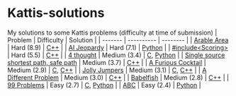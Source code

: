 # Kattis-solutions

My solutions to some Kattis problems (difficulty at time of submission)
| Problem | Difficulty |  Solution |
| ------- | ---------- | -------- |
| [Arable Area](https://open.kattis.com/problems/arable) | Hard (8.9) | [C++](https://github.com/filipwid/kattis-solutions/blob/main/Arable%20Area/arable.cpp) |
| [AI Jeopardy](https://open.kattis.com/problems/aijeopardy) | Hard (7.1) | [Python](https://github.com/filipwid/kattis-solutions/blob/main/AI%20Jeopardy/aijeopardy.py) |
| [#include&lt;Scoring&gt;](https://open.kattis.com/problems/includescoring) | Hard (5.5) | [C++](https://github.com/filipwid/kattis-solutions/blob/main/includescoring/includescoring.cpp) |
| [4 thought](https://open.kattis.com/problems/4thought) | Medium (3.4) | [C](https://github.com/filipwid/kattis-solutions/blob/main/4%20thought/4thought.c),  [Python](https://github.com/filipwid/kattis-solutions/blob/main/4%20thought/4thought.py) |
| [Single source shortest path, safe path](https://open.kattis.com/problems/shortestpath4) | Medium (3.7) | [C++](https://github.com/filipwid/kattis-solutions/blob/main/Single%20source%20shortest%20path%2C%20safe%20path/shortestpath4.cpp) |
| [A Furious Cocktail](https://open.kattis.com/problems/cocktail) | Medium (2.9) | [C](https://github.com/filipwid/kattis-solutions/blob/main/A%20Furious%20Cocktail/cocktail.c), [C++](https://github.com/filipwid/kattis-solutions/blob/main/A%20Furious%20Cocktail/cocktail.cpp) |
| [Jolly Jumpers](https://open.kattis.com/problems/jollyjumpers) | Medium (3.1) | [C](https://github.com/filipwid/kattis-solutions/blob/main/Jolly%20Jumpers/jollyjumpers.c), [C++](https://github.com/filipwid/kattis-solutions/blob/main/Jolly%20Jumpers/jollyjumpers.cpp) |
| [A Different Problem](https://open.kattis.com/problems/different) | Medium (3.0) | [C++](https://github.com/filipwid/kattis-solutions/blob/main/A%20Different%20Problem/different.cpp) |
| [Babelfish](https://open.kattis.com/problems/babelfish) | Medium (2.8) | [C++](https://github.com/filipwid/kattis-solutions/blob/main/Babelfish/babelfish.cpp) |
| [99 Problems](https://open.kattis.com/problems/99problems) | Easy (2.7) | [C](https://github.com/filipwid/kattis-solutions/blob/main/99%20Problems/99problems.c), [Python](https://github.com/filipwid/kattis-solutions/blob/main/99%20Problems/99problems.py) |
| [ABC](https://open.kattis.com/problems/abc) | Easy (2.4) | [Python](https://github.com/filipwid/kattis-solutions/blob/main/ABC/ABC.py) |
